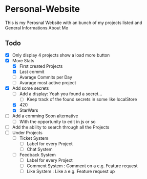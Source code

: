 # Personal-Website
This is my Perosnal Website with an bunch of my projects listed and General Informations About Me

## Todo
* [x] Only display 4 projects show a load more button
* [x] More Stats
    * [x] First created Projects
    * [x] Last commit
    * [ ] Avarage Commits per Day
    * [ ] Avarage most active project
* [x] Add some secrets
    * [ ] Add a display: Yeah you found a secret...
        * [ ] Keep track of the found secrets in some like localStore
    * [x] 420
    * [x] StarWars
* [ ] Add a comming Soon alternative
    * [ ] With the opportunity to edit in js or so
* [ ] Add the ability to search through all the Projects
* [ ] Under Projects
    * [ ] Ticket System
        * [ ] Label for every Project
        * [ ] Chat System
    * [ ] Feedback System
        * [ ] Label for every Project
        * [ ] Comment System : Comment on a e.g. Feature request
        * [ ] Like System : Like a e.g. Feature request up